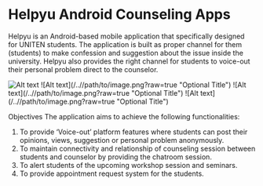 # Helpyu Android Counseling Apps

Helpyu is an Android-based mobile application that specifically designed for UNITEN
students. The application is built as proper channel for them (students) to make confession
and suggestion about the issue inside the university. Helpyu also provides the right channel
for students to voice-out their personal problem direct to the counselor.

![Alt text](/../HelpyuCounselingAppsAndroid/screenshot/a1.png "Optional Title")
![Alt text](/../<branch name>/path/to/image.png?raw=true "Optional Title")
![Alt text](/../<branch name>/path/to/image.png?raw=true "Optional Title")
![Alt text](/../<branch name>/path/to/image.png?raw=true "Optional Title")

Objectives
The application aims to achieve the following functionalities:
1. To provide ‘Voice-out’ platform features where students can post their opinions, views,
suggestion or personal problem anonymously.
2. To maintain connectivity and relationship of counseling session between students and
counselor by providing the chatroom session.
3. To alert students of the upcoming workshop session and seminars.
4. To provide appointment request system for the students.
